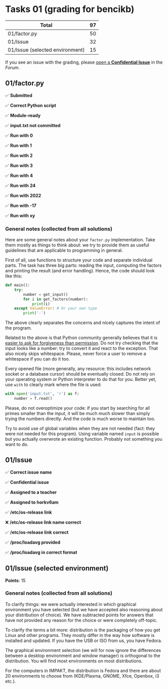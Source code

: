 # Tasks 01 (grading for bencikb)

| Total                                            |    97 |
|--------------------------------------------------|------:|
| 01/factor.py                                     |    50 |
| 01/Issue                                         |    32 |
| 01/Issue (selected environment)                  |    15 |

If you see an issue with the grading, please
[open a **Confidential Issue**](https://gitlab.mff.cuni.cz/teaching/nswi177/2022/common/forum/-/issues/new?issue[confidential]=true&issue[title]=Grading+Tasks+01)
in the _Forum_.


## 01/factor.py

✅ **Submitted**

✅ **Correct Python script**

✅ **Module-ready**

✅ **input.txt not committed**

✅ **Run with 0**

✅ **Run with 1**

✅ **Run with 2**

✅ **Run with 3**

✅ **Run with 4**

✅ **Run with 24**

✅ **Run with 2022**

✅ **Run with -17**

✅ **Run with xy**



### General notes (collected from all solutions)

Here are some general notes about your `factor.py` implementation.
Take them mostly as things to think about: we try to provide them as useful
guidelines that are applicable to programming in general.

First of all, use functions to structure your code and separate individual
parts. The task has three big parts: reading the input, computing the factors
and printing the result (and error handling). Hence, the code should look
like this:

```python
def main():
    try:
        number = get_input()
        for i in get_factors(number):
            print(i)
    except ValueError: # Or your own type
        print('-')
```

The above clearly separates the concerns and nicely captures the intent
of the program.

Related to the above is that Python community generally believes that it is
[easier to ask for forgiveness than permission](https://docs.python.org/3.6/glossary.html#term-eafp).
Do not try checking that the input looks like a number: try to convert it
and react to the exception. That also nicely skips whitespace. Please, never
force a user to remove a whitespace if you can do it too.

Every opened file (more generally, any resource: this includes network socket
or a database cursor) should be eventually closed. Do not rely on your
operating system or Python interpreter to do that for you. Better yet, use
`with` to clearly mark where the file is used:

```python
with open('input.txt', 'r') as f:
    number = f.read()
```

Please, do not overoptimize your code: if you start by searching for all
primes smaller than the input, it will be much much slower than simply trying
the numbers directly. And the code is much worse to maintain too.

Try to avoid use of global variables when they are not needed (fact: they were
not needed for this program). Using variable named `input` is possible but
you actually overwrote an existing function. Probably not something you want
to do.


## 01/Issue

✅ **Correct issue name**

✅ **Confidential issue**

✅ **Assigned to a teacher**

✅ **Assigned to horkv6am**

✅ **/etc/os-release link**

❌ **/etc/os-release link name correct**

✅ **/etc/os-release link correct**

✅ **/proc/loadavg provided**

✅ **/proc/loadavg in correct format**



## 01/Issue (selected environment)

**Points**: 15


### General notes (collected from all solutions)

To clarify things: we were actually interested in which graphical environment
you have selected (but we have accepted also reasoning about your distribution
of choice). We have subtracted points for answers that have not provided any
reason for the choice or were completely off-topic.

To clarify the terms a bit more: distribution is the packaging of how you
get Linux and other programs. They mostly differ in the way how software is
installed and updated. If you have the USB or ISO from us, you have Fedora.

The graphical environment selection (we will for now ignore the differences
between a desktop environment and window manager) is orthogonal to the
distribution. You will find most environments on most distributions.

For the computers in IMPAKT, the distribution is Fedora and there are about
20 environments to choose from (KDE/Plasma, GNOME, Xfce, Openbox, i3 etc.).


